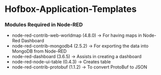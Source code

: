 # Hofbox-Application-Templates

### Modules Required in Node-RED
- node-red-contrib-web-worldmap (4.8.0) -> For having maps in Node-Red Dashboard
- node-red-contrib-mongodb4  (2.5.2) -> For exporting the data into MongoDB from Node-RED
- node-red-dashboard (3.6.5) -> Assists in creating a dashboard
- node-red-node-ui-table (0.4.3) -> Creates table
- node-red-contrib-protobuf (1.1.2) -> To convert ProtoBuf to JSON



